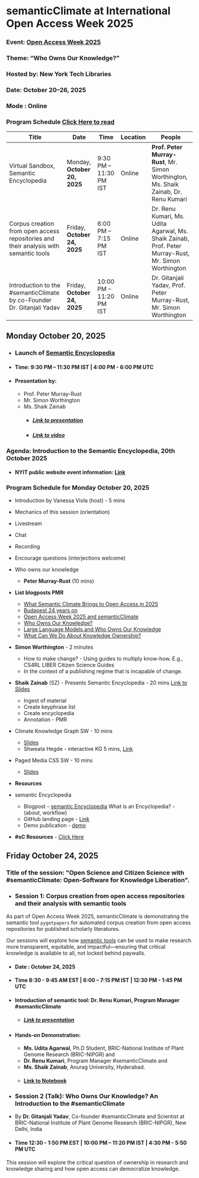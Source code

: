 # semanticClimate at International Open Access Week 2025

### Event: [Open Access Week 2025](https://www.openaccessweek.org/)

### Theme: “Who Owns Our Knowledge?”

### Hosted by: New York Tech Libraries

### Date: October 20–26, 2025

### Mode : Online

### Program Schedule [Click Here to read](https://libcal.nyit.edu/calendar/events?cid=872&t=d&d=2025-10-20&cal=872&inc=0)

| **Title**                                                                                              | **Date**                   | **Time**                   | **Location** | **People**                                                                                       |
|---------------------------------------------------------------------------------------------------------|----------------------------|----------------------------|---------------|---------------------------------------------------------------------------------------------------|
| Virtual Sandbox, Semantic Encyclopedia                                                                 | Monday, **October 20, 2025** | 9:30 PM – 11:30 PM IST     | Online        | **Prof. Peter Murray-Rust**, Mr. Simon Worthington, Ms. Shaik Zainab, Dr. Renu Kumari                                                                                |
| Corpus creation from open access repositories and their analysis with semantic tools                    | Friday, **October 24, 2025** | 6:00 PM – 7:15 PM IST      | Online        | Dr. Renu Kumari, Ms. Udita Agarwal, Ms. Shaik Zainab, Prof. Peter Murray-Rust, Mr. Simon Worthington                   |
| Introduction to the #semanticClimate by co-Founder Dr. Gitanjali Yadav                                  | Friday, **October 24, 2025** | 10:00 PM – 11:20 PM IST    | Online        | Dr. Gitanjali Yadav, Prof. Peter Murray-Rust, Mr. Simon Worthington                                                    |

## Monday October 20, 2025
- ### Launch of [Semantic Encyclopedia](https://semanticclimate.github.io/p/en/posts/climate_encyclopedia/)
- #### Time:  9:30 PM – 11:30 PM IST | 4:00 PM - 6:00 PM UTC
- #### Presentation by:
    - Prof. Peter Murray-Rust
    - Mr. Simon Worthington
    - Ms. Shaik Zainab
      - ##### [Link to presentation](https://github.com/semanticClimate/OAW2025/blob/main/presentations/Semantic%20Encyclopedia.pdf) 
      - ##### [Link to video](https://drive.google.com/file/d/1aBxnh89hs52rjgMAGWR0a9vUUn4UUPze/view?usp=sharing)

### Agenda: Introduction to the Semantic Encyclopedia, 20th October 2025
- #### NYIT public website event information: [Link](https://libcal.nyit.edu/calendar/events?cid=872&t=d&d=2025-10-20&cal=872&inc=0) 

### Program Schedule for Monday October 20, 2025
- Introduction by Vanessa Viola (host) - 5 mins
- Mechanics of this session (orientation) 
- Livestream
- Chat
- Recording
- Encourage questions (interjections welcome)
- Who owns our knowledge 
  - **Peter Murray-Rust** (10 mins)
  
- **List blogposts PMR**
  - [What Semantic Climate Brings to Open Access in 2025](https://semanticclimate.github.io/p/en/posts/blog3_OAW2025/)
  - [Budapest 24 years on](https://semanticclimate.github.io/p/en/posts/blog2_OAW2025/)
  - [Open Access Week 2025 and semanticClimate](https://semanticclimate.github.io/p/en/posts/blog1_OAW2025/)
  - [Who Owns Our Knowledge?](https://semanticclimate.github.io/p/en/posts/blog4_OAW2025/)
  - [Large Language Models and Who Owns Our Knowledge](https://semanticclimate.github.io/p/en/posts/blog6_OAW2025/)
  - [What Can We Do About Knowledge Ownership?](https://semanticclimate.github.io/p/en/posts/blog5_OAW2025/)
- **Simon Worthington** - 2 minutes
  - How to make change? - Using guides to multiply know-how. E.g., CS4RL LIBER Citizen Science Guides
  - In the context of a publishing regime that is incapable of change.

- **Shaik Zainab** (SZ) - Presents Semantic Encyclopedia - 20 mins [Link to Slides](https://github.com/semanticClimate/OAW2025/blob/main/presentations/Semantic%20Encyclopedia.pdf)
  - Ingest of material
  - Create keyphrase list
  - Create encyclopedia
  - Annotation - PMR

- Climate Knowledge Graph SW - 10 mins
  - [Slides](https://docs.google.com/presentation/d/1pGCkP1wZQpaHwgkGo0fpCDy60vBCGmVPExiwj5SHb5I/edit?usp=sharing)
  - Shweata Hegde - interactive KG 5 mins, [Link](https://semanticclimate.github.io/p/en/ipcc_glossary/)
- Paged Media CSS SW - 10 mins
  - [Slides](https://docs.google.com/presentation/d/14MPAqEAX6iwWEtUneKvs6h97qAdidsDgxZak4Grq-3c/edit?usp=sharing)


- **Resources**
- semantic Encyclopedia
  - Blogpost - [semantic Encyclopedia](https://semanticclimate.github.io/p/en/posts/climate_encyclopedia/) What is an Encyclopedia? - (about, workflow)
  - GitHub landing page - [Link](https://github.com/semanticClimate/encyclopedia) 
  - Demo publication - [demo](https://vivliostyle.org/viewer/#src=https://github.com/semanticClimate/demo_book/blob/main/manifest.jsonld)

- **#sC Resources** - [Click Here](https://semanticclimate.github.io/p/en/posts/resources/) 

## Friday October 24, 2025

### Title of the session: "Open Science and Citizen Science with #semanticClimate: Open-Software for Knowledge Liberation".

- ### Session 1: Corpus creation from open access repositories and their analysis with semantic tools

As part of Open Access Week 2025, semanticClimate is demonstrating the semantic tool `pygetpapers` for automated corpus creation from open access repositories for published scholarly literatures.

Our sessions will explore how [semantic tools](https://semanticclimate.github.io/p/en/tools/) can be used to make research more transparent, equitable, and impactful—ensuring that critical knowledge is available to all, not locked behind paywalls.

- #### Date : October 24, 2025
- #### Time 8:30 - 9:45 AM EST | 6:00 – 7:15 PM IST | 12:30 PM - 1:45 PM UTC

- #### Introduction of semantic tool: Dr. Renu Kumari, Program Manager #semanticClimate
  - ##### [Link to presentation](https://github.com/semanticClimate/OAW2025/blob/main/presentations/OAW2025_corpus_creation.pdf)

- #### Hands-on Demonstration: 
    - **Ms. Udita Agarwal**, Ph.D Student, BRIC-National Institute of Plant Genome Research (BRIC-NIPGR) and 
    - **Dr. Renu Kumari**, Program Manager #semanticClimate and 
    - **Ms. Shaik Zainab**, Anurag University, Hyderabad.
  - #### [Link to Notebook](https://colab.research.google.com/drive/16DPjzO3gR8dc2M_don4tSQSjjcjeuSUJ?usp=sharing)

- ### Session 2 (Talk): Who Owns Our Knowledge? An Introduction to the #semanticClimate
  
- By **Dr. Gitanjali Yadav**, Co-founder #semanticClimate and Scientist at BRIC-National Institute of Plant Genome Research (BRIC-NIPGR), New Delhi, India

- #### Time 12:30 - 1:50 PM EST | 10:00 PM – 11:20 PM IST | 4:30 PM - 5:50 PM UTC

This session will explore the critical question of ownership in research and knowledge sharing and how open access can democratize knowledge.






